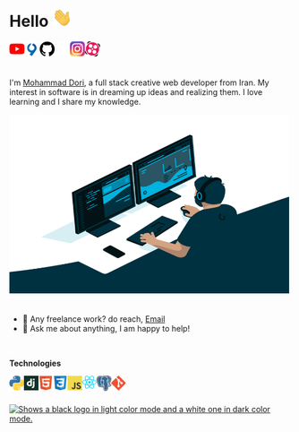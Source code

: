 # Hello <img src="img/hand.gif" width="35px">

<a target="_blank" href="https://www.youtube.com/channel/UC8PIMbjxztHeiBWZRpblp2A">
  <img align="left" alt="Dori Learn Youtube" width="27px" src="img/youtube.svg" />
</a>
<a target="_blank" href="https://virgool.io/@dori-dev">
  <img align="left" alt="Dori Virgool" width="27px" src="img/virgool.png" />
</a>

[<img align="left" alt="Github" width="27px" src="img/github2.png" />](https://github.com/dori-dev#gh-light-mode-only)

[<img align="left" alt="Github" width="27px" src="img/github.png" />](https://github.com/dori-dev#gh-dark-mode-only)

<a target="_blank" href="https://www.instagram.com">
  <img align="left" alt="Mohammad Instagram" width="27px" src="img/instagram.png" />
</a>
<a target="_blank" href="https://www.aparat.com/dori.dev">
  <img align="left" alt="Mohammad Aparat" width="27px" src="img/aparat.png" />
</a>

<!-- <a href="https://twitter.com">
  <img align="left" alt="Mohammad Twitter" width="27px" src="img/twitter.svg" />
</a>
<a href="https://www.linkedin.com">
  <img align="left" alt="Mohammad Linkedin" width="27px" src="img/linkedin.svg" />
</a> -->

<br />
<br />
<br />

I'm [Mohammad Dori](https://github.com/dori-dev), a full stack creative web developer from Iran. My interest in software is in dreaming up ideas and realizing them. I love learning and I share my knowledge.

<img alt="GIF" src="img/code.gif" width="500" height="320" style="margin-bottom: 20px;" />

- 💼 Any freelance work? do reach, [Email](mailto:mr.dori.dev@gmail.com)
- 💬 Ask me about anything, I am happy to help!

<br />

**Technologies**

<img align="left" alt="Python" width="26px" src="img/python.png" />
<img align="left" alt="Django" width="26px" src="img/django.png" />
<img align="left" alt="HTML5" width="26px" src="img/html.svg" />
<img align="left" alt="CSS3" width="26px" src="img/css.svg" />
<img align="left" alt="JavaScript" width="26px" src="img/javascript.png" />
<img align="left" alt="React" width="26px" src="img/react.png" />
<img align="left" alt="PostgreSQL" width="26px" src="img/postgresql.png" />
<img align="left" alt="Git" width="26px" src="img/git.png" />

<br />
<br />
<br />

<a href="https://github.com/dori-dev">
    <picture>
        <source media="(prefers-color-scheme: dark)" srcset="https://github-readme-stats.vercel.app/api?username=dori-dev&hide=prs&show_icons=true&theme=react&hide_border=true&bg_color=ffffff00">
        <source media="(prefers-color-scheme: light)" srcset="https://github-readme-stats.vercel.app/api?username=dori-dev&hide=prs&show_icons=true&theme=vue&hide_border=true&bg_color=ffffff00">
        <img alt="Shows a black logo in light color mode and a white one in dark color mode." src="https://github-readme-stats.vercel.app/api?username=dori-dev&hide=prs&show_icons=true&theme=react&hide_border=true">
    </picture>
</a>
